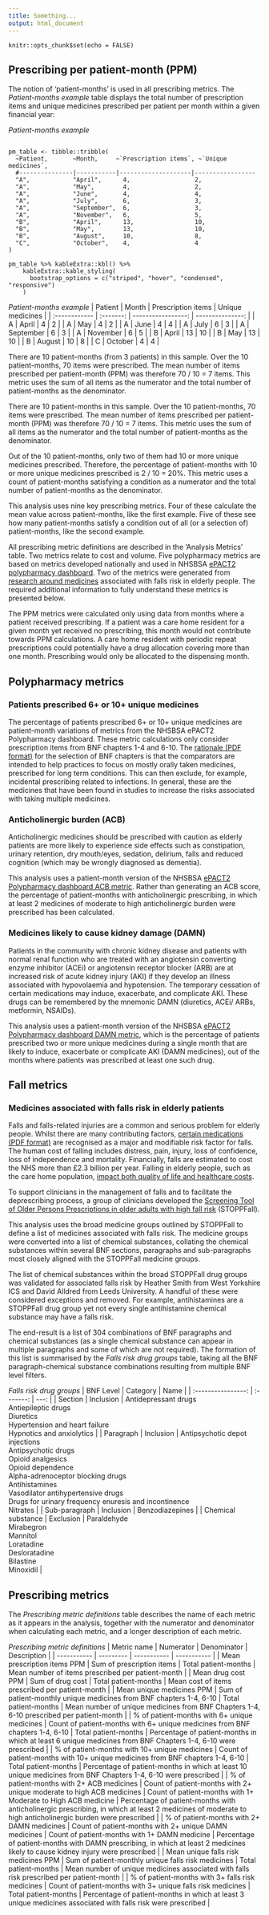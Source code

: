 ```yaml
---
title: Something...
output: html_document
---
```


```{r setup, include=FALSE}
knitr::opts_chunk$set(echo = FALSE)
```

## Prescribing per patient-month (PPM)

The notion of ‘patient-months’ is used in all prescribing metrics. The _Patient-months example_ table displays the total number of prescription items and unique medicines prescribed per patient per month within a given financial year:

_Patient-months example_

```{r patient_months, results="asis"}

pm_table <- tibble::tribble(
  ~Patient,       ~Month,     ~`Prescription items`, ~`Unique medicines`,
  #---------------|-----------|--------------------|-----------------
  "A",            "April",      4,                  2,
  "A",            "May",        4,                  2,
  "A",            "June",       4,                  4,
  "A",            "July",       6,                  3,
  "A",            "September",  6,                  3,
  "A",            "November",   6,                  5,
  "B",            "April",      13,                 10,
  "B",            "May",        13,                 10,
  "B",            "August",     10,                 8,
  "C",            "October",    4,                  4
)

pm_table %>% kableExtra::kbl() %>% 
    kableExtra::kable_styling(
      bootstrap_options = c("striped", "hover", "condensed", "responsive")
    )
```

_Patient-months example_
| Patient       | Month     | Prescription items | Unique medicines |
| :------------ | :-------: | -----------------: | ---------------: |
| A             | April     | 4                  | 2                |
| A             | May       | 4                  | 2                |
| A             | June      | 4                  | 4                |
| A             | July      | 6                  | 3                |
| A             | September | 6                  | 3                |
| A             | November  | 6                  | 5                |
| B             | April     | 13                 | 10               |
| B             | May       | 13                 | 10               |
| B             | August    | 10                 | 8                |
| C             | October   | 4                  | 4                |

There are 10 patient-months (from 3 patients) in this sample. Over the 10 patient-months, 70 items were prescribed. The mean number of items prescribed per patient-month (PPM) was therefore 70 / 10 = 7 items. This metric uses the sum of all items as the numerator and the total number of patient-months as the denominator.

There are 10 patient-months in this sample. Over the 10 patient-months, 70 items were prescribed. The mean number of items prescribed per patient-month (PPM) was therefore 70 / 10 = 7 items. This metric uses the sum of all items as the numerator and the total number of patient-months as the denominator.

Out of the 10 patient-months, only two of them had 10 or more unique medicines prescribed. Therefore, the percentage of patient-months with 10 or more unique medicines prescribed is 2 / 10 = 20%. This metric uses a count of patient-months satisfying a condition as a numerator and the total number of patient-months as the denominator.

This analysis uses nine key prescribing metrics. Four of these calculate the mean value across patient-months, like the first example. Five of these see how many patient-months satisfy a condition out of all (or a selection of) patient-months, like the second example. 

All prescribing metric definitions are described in the ‘Analysis Metrics’ table.  Two metrics relate to cost and volume. Five polypharmacy metrics are based on metrics developed nationally and used in NHSBSA [ePACT2 polypharmacy dashboard](https://www.nhsbsa.nhs.uk/access-our-data-products/epact2/dashboards-and-specifications/medicines-optimisation-polypharmacy). Two of the metrics were generated from [research around medicines](https://www.nice.org.uk/guidance/cg161) associated with falls risk in elderly people.  The required additional information to fully understand these metrics is presented below.

The PPM metrics were calculated only using data from months where a patient received prescribing. If a patient was a care home resident for a given month yet received no prescribing, this month would not contribute towards PPM calculations. A care home resident with periodic repeat prescriptions could potentially have a drug allocation covering more than one month. Prescribing would only be allocated to the dispensing month.  

## Polypharmacy metrics

### Patients prescribed 6+ or 10+ unique medicines 

The percentage of patients prescribed 6+ or 10+ unique medicines are patient-month variations of metrics from the NHSBSA ePACT2 Polypharmacy dashboard. These metric calculations only consider prescription items from BNF chapters 1-4 and 6-10. The [rationale (PDF format)](https://www.nhsbsa.nhs.uk/sites/default/files/2018-02/PolyPharmacy%20Specification%20v1%200%20July%202017_0.pdf) for the selection of BNF chapters is that the comparators are intended to help practices to focus on mostly orally taken medicines, prescribed for long term conditions. This can then exclude, for example, incidental prescribing related to infections. In general, these are the medicines that have been found in studies to increase the risks associated with taking multiple medicines.

### Anticholinergic burden (ACB)

Anticholinergic medicines should be prescribed with caution as elderly patients are more likely to experience side effects such as constipation, urinary retention, dry mouth/eyes, sedation, delirium, falls and reduced cognition (which may be wrongly diagnosed as dementia).

This analysis uses a patient-month version of the NHSBSA [ePACT2 Polypharmacy dashboard ACB metric](https://view.officeapps.live.com/op/view.aspx?src=https%3A%2F%2Fwww.nhsbsa.nhs.uk%2Fsites%2Fdefault%2Ffiles%2F2021-02%2FACB1_specification_MH_v1.1_Feb2021.docx&wdOrigin=BROWSELINK). Rather than generating an ACB score, the percentage of patient-months with anticholinergic prescribing, in which at least 2 medicines of moderate to high anticholinergic burden were prescribed has been calculated.

### Medicines likely to cause kidney damage (DAMN)

Patients in the community with chronic kidney disease and patients with normal renal function who are treated with an angiotensin converting enzyme inhibitor (ACEi) or angiotensin receptor blocker (ARB) are at increased risk of acute kidney injury (AKI) if they develop an illness associated with hypovolaemia and hypotension. The temporary cessation of certain medications may induce, exacerbate, and complicate AKI. These drugs can be remembered by the mnemonic DAMN (diuretics, ACEi/ ARBs, metformin, NSAIDs).

This analysis uses a patient-month version of the NHSBSA [ePACT2 Polypharmacy dashboard DAMN metric](https://www.nhsbsa.nhs.uk/sites/default/files/2018-02/PolyPharmacy%20Specification%20v1%200%20July%202017_0.pdf), which is the percentage of patients prescribed two or more unique medicines during a single month that are likely to induce, exacerbate or complicate AKI (DAMN medicines), out of the months where patients was prescribed at least one such drug.

## Fall metrics

### Medicines associated with falls risk in elderly patients

Falls and falls-related injuries are a common and serious problem for elderly people. Whilst there are many contributing factors, [certain medications (PDF format)](https://pubmed.ncbi.nlm.nih.gov/29396189/) are recognised as a major and modifiable risk factor for falls. The human cost of falling includes distress, pain, injury, loss of confidence, loss of independence and mortality. Financially, falls are estimated to cost the NHS more than £2.3 billion per year. Falling in elderly people, such as the care home population, [impact both quality of life and healthcare costs](https://www.nice.org.uk/guidance/cg161). 

To support clinicians in the management of falls and to facilitate the deprescribing process, a group of clinicians developed the [Screening Tool of Older Persons Prescriptions in older adults with high fall risk](https://academic.oup.com/ageing/article/50/4/1189/6043386) (STOPPFall).

This analysis uses the broad medicine groups outlined by STOPPFall to define a list of medicines associated with falls risk. The medicine groups were converted into a list of chemical substances, collating the chemical substances within several BNF sections, paragraphs and sub-paragraphs most closely aligned with the STOPPFall medicine groups. 

The list of chemical substances within the broad STOPPFall drug groups was validated for associated falls risk by Heather Smith from West Yorkshire ICS and David Alldred from Leeds University. A handful of these were considered exceptions and removed. For example, antihistamines are a STOPPFall drug group yet not every single antihistamine chemical substance may have a falls risk.

The end-result is a list of 304 combinations of BNF paragraphs and chemical substances (as a single chemical substance can appear in multiple paragraphs and some of which are not required). The formation of this list is summarised by the _Falls risk drug groups_ table, taking all the BNF paragraph-chemical substance combinations resulting from multiple BNF level filters.

_Falls risk drug groups_
| BNF Level           | Category  | Name |
| :----------------: | :-------: | ---: |
| Section            | Inclusion | Antidepressant drugs<br>Antiepileptic drugs<br>Diuretics<br>Hypertension and heart failure<br>Hypnotics and anxiolytics | | Paragraph          | Inclusion | Antipsychotic depot injections<br>Antipsychotic drugs<br>Opioid analgesics<br>Opioid dependence<br>Alpha-adrenoceptor blocking drugs<br>Antihistamines<br>Vasodilator antihypertensive drugs<br>Drugs for urinary frequency enuresis and incontinence<br>Nitrates |
| Sub-paragraph      | Inclusion | Benzodiazepines |
| Chemical substance | Exclusion | Paraldehyde<br>Mirabegron<br>Mannitol<br>Loratadine<br>Desloratadine<br>Bilastine<br>Minoxidil |

## Prescribing metrics

The _Prescribing metric definitions_ table describes the name of each metric as it appears in the analysis, together with the numerator and denominator when calculating each metric, and a longer description of each metric.

_Prescribing metric definitions_
| Metric name | Numerator | Denominator | Description |
| ----------- | --------- | ----------- | ----------- |
| Mean prescription items PPM  | Sum of prescription items | Total patient-months | Mean number of items prescribed per patient-month |
| Mean drug cost PPM | Sum of drug cost | Total patient-months | Mean cost of items prescribed per patient-month |
| Mean unique medicines PPM | Sum of patient-monthly unique medicines from BNF chapters 1-4, 6-10 | Total patient-months | Mean number of unique medicines from BNF Chapters 1-4, 6-10 prescribed per patient-month |
| % of patient-months with 6+ unique medicines | Count of patient-months with 6+ unique medicines from BNF chapters 1-4, 6-10 | Total patient-months | Percentage of patient-months in which at least 6 unique medicines from BNF Chapters 1-4, 6-10 were prescribed |
| % of patient-months with 10+ unique medicines | Count of patient-months with 10+ unique medicines from BNF chapters 1-4, 6-10 | Total patient-months | Percentage of patient-months in which at least 10 unique medicines from BNF Chapters 1-4, 6-10 were prescribed |
| % of patient-months with 2+ ACB medicines | Count of patient-months with 2+ unique moderate to high ACB medicines | Count of patient-months with 1+ Moderate to High ACB medicine | Percentage of patient-months with anticholinergic prescribing, in which at least 2 medicines of moderate to high anticholinergic burden were prescribed |
| % of patient-months with 2+ DAMN medicines | Count of patient-months with 2+ unique DAMN medicines | Count of patient-months with 1+ DAMN medicine | Percentage of patient-months with DAMN prescribing, in which at least 2 medicines likely to cause kidney injury were prescribed |
| Mean unique falls risk medicines PPM | Sum of patient-monthly unique falls risk medicines | Total patient-months | Mean number of unique medicines associated with falls risk prescribed per patient-month |
| % of patient-months with 3+ falls risk medicines | Count of patient-months with 3+ unique falls risk medicines | Total patient-months | Percentage of patient-months in which at least 3 unique medicines associated with falls risk were prescribed |
